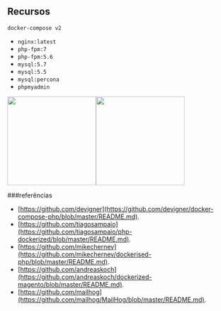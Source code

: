 ## Recursos 

```
docker-compose v2
```
- `nginx:latest`
- `php-fpm:7`
- `php-fpm:5.6`
- `mysql:5.7`
- `mysql:5.5`
- `mysql:percona`
- `phpmyadmin`

<img src="https://www.docker.com/sites/default/files/moby.svg" alt="" width="200" height="200" /><img src="https://magento.com/sites/all/themes/mag_redesign/images/magento-logo.svg"  alt="" width="200" height="200" />


###referências
- [https://github.com/devigner](https://github.com/devigner/docker-compose-php/blob/master/README.md).
- [https://github.com/tiagosampaio](https://github.com/tiagosampaio/php-dockerized/blob/master/README.md).
- [https://github.com/mikechernev](https://github.com/mikechernev/dockerised-php/blob/master/README.md).
- [https://github.com/andreaskoch](https://github.com/andreaskoch/dockerized-magento/blob/master/README.md).
- [https://github.com/mailhog](https://github.com/mailhog/MailHog/blob/master/README.md).

